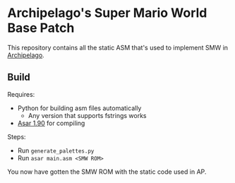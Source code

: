 # Archipelago's Super Mario World Base Patch
This repository contains all the static ASM that's used to implement SMW in [Archipelago](https://github.com/ArchipelagoMW/Archipelago).

## Build
Requires:
* Python for building asm files automatically
  * Any version that supports fstrings works
* [Asar 1.90](https://github.com/RPGHacker/asar/releases/tag/v1.90) for compiling

Steps:
* Run `generate_palettes.py`
* Run `asar main.asm <SMW ROM>`

You now have gotten the SMW ROM with the static code used in AP.
